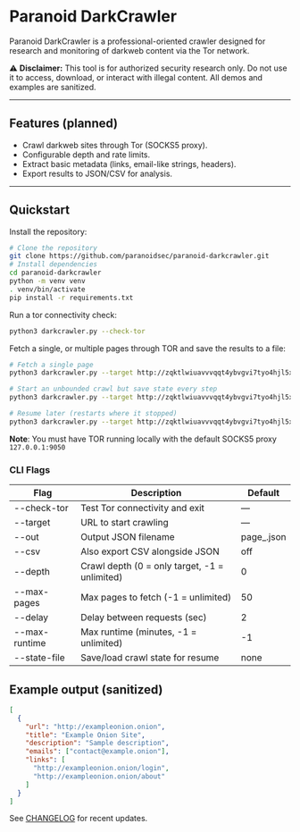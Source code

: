 # Paranoid DarkCrawler

Paranoid DarkCrawler is a professional-oriented crawler designed for research and monitoring of darkweb content via the Tor network.

⚠️ **Disclaimer:** This tool is for authorized security research only.
Do not use it to access, download, or interact with illegal content.
All demos and examples are sanitized.

---

## Features (planned)

- Crawl darkweb sites through Tor (SOCKS5 proxy).
- Configurable depth and rate limits.
- Extract basic metadata (links, email-like strings, headers).
- Export results to JSON/CSV for analysis.

---

## Quickstart

Install the repository:

```bash
# Clone the repository
git clone https://github.com/paranoidsec/paranoid-darkcrawler.git
# Install dependencies
cd paranoid-darkcrawler
python -m venv venv
. venv/bin/activate
pip install -r requirements.txt
```

Run a tor connectivity check:

```bash
python3 darkcrawler.py --check-tor
```

Fetch a single, or multiple pages through TOR and save the results to a file:

```bash
# Fetch a single page
python3 darkcrawler.py --target http://zqktlwiuavvvqqt4ybvgvi7tyo4hjl5xgfuvpdf6otjiycgwqbym2qad.onion/ --out results.json --csv

# Start an unbounded crawl but save state every step
python3 darkcrawler.py --target http://zqktlwiuavvvqqt4ybvgvi7tyo4hjl5xgfuvpdf6otjiycgwqbym2qad.onion --depth -1 --max-pages -1 --delay 3 --state-file state.json

# Resume later (restarts where it stopped)
python3 darkcrawler.py --target http://zqktlwiuavvvqqt4ybvgvi7tyo4hjl5xgfuvpdf6otjiycgwqbym2qad.onion --depth -1 --max-pages -1 --delay 3 --state-file state.json
```

**Note**: You must have TOR running locally with the default SOCKS5 proxy `127.0.0.1:9050`

### CLI Flags

| Flag          | Description                               | Default |
|---------------|-------------------------------------------|---------|
| --check-tor   | Test Tor connectivity and exit             | —       |
| --target      | URL to start crawling                      | —       |
| --out         | Output JSON filename                       | page_<timestamp>.json |
| --csv         | Also export CSV alongside JSON             | off     |
| --depth       | Crawl depth (0 = only target, -1 = unlimited) | 0 |
| --max-pages   | Max pages to fetch (-1 = unlimited)        | 50 |
| --delay       | Delay between requests (sec)               | 2 |
| --max-runtime | Max runtime (minutes, -1 = unlimited)      | -1 |
| --state-file  | Save/load crawl state for resume           | none |


## Example output (sanitized)

```json
[
  {
    "url": "http://exampleonion.onion",
    "title": "Example Onion Site",
    "description": "Sample description",
    "emails": ["contact@example.onion"],
    "links": [
      "http://exampleonion.onion/login",
      "http://exampleonion.onion/about"
    ]
  }
]
```

See [CHANGELOG](CHANGELOG.md) for recent updates.
